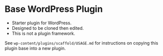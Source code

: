 # Base WordPress Plugin

* Starter plugin for WordPress.
* Designed to be cloned then edited.
* This is not a plugin framework.

See `wp-content/plugins/scaffold/USAGE.md` for instructions on copying this plugin base into a new plugin. 